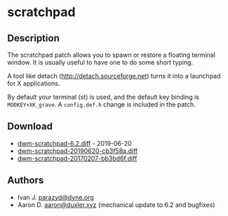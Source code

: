 scratchpad
==========

Description
-----------
The scratchpad patch allows you to spawn or restore a floating terminal window.
It is usually useful to have one to do some short typing.

A tool like detach (http://detach.sourceforge.net) turns it into a launchpad
for X applications.

By default your terminal (st) is used, and the default key binding is
`MODKEY+XK_grave`. A `config.def.h` change is included in the patch.

Download
--------
* [dwm-scratchpad-6.2.diff](dwm-scratchpad-6.2.diff) - 2019-06-20
* [dwm-scratchpad-20190620-cb3f58a.diff](dwm-scratchpad-20190620-cb3f58a.diff)
* [dwm-scratchpad-20170207-bb3bd6f.diff](dwm-scratchpad-20170207-bb3bd6f.diff)

Authors
-------
* Ivan J. <parazyd@dyne.org>
* Aaron D. <aaron@duxler.xyz> (mechanical update to 6.2 and bugfixes)
